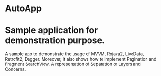 # AutoApp
# Sample application for demonstration purpose.

A sample app to demonstrate the usage of 
MVVM, Rxjava2, LiveData, Retrofit2, Dagger.
Moreover, It also shows how to implement Pagination and Fragment SearchView.
A representation of Separation of Layers and Concerns.
